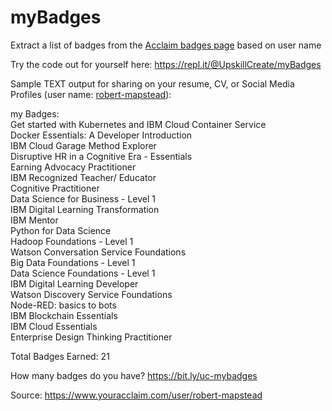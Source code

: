 # myBadges
Extract a list of badges from the <a href="https://www.youracclaim.com/" target="_blank">Acclaim badges page</a> based on user name

Try the code out for yourself here: https://repl.it/@UpskillCreate/myBadges

Sample TEXT output for sharing on your resume, CV, or Social Media Profiles (user name: <a href="https://www.youracclaim.com/user/robert-mapstead" target="_blank">robert-mapstead</a>):

my Badges:<br>
Get started with Kubernetes and IBM Cloud Container Service<br>
Docker Essentials: A Developer Introduction<br>
IBM Cloud Garage Method Explorer<br>
Disruptive HR in a Cognitive Era - Essentials<br>
Earning Advocacy Practitioner<br>
IBM Recognized Teacher/ Educator<br>
Cognitive Practitioner<br>
Data Science for Business - Level 1<br>
IBM Digital Learning Transformation<br>
IBM Mentor<br>
Python for Data Science<br>
Hadoop Foundations - Level 1<br>
Watson Conversation Service Foundations<br>
Big Data Foundations - Level 1<br>
Data Science Foundations - Level 1<br>
IBM Digital Learning Developer<br>
Watson Discovery Service Foundations<br>
Node-RED: basics to bots<br>
IBM Blockchain Essentials<br>
IBM Cloud Essentials<br>
Enterprise Design Thinking Practitioner<br>

Total Badges Earned: 21

How many badges do you have?  https://bit.ly/uc-mybadges

Source: https://www.youracclaim.com/user/robert-mapstead
